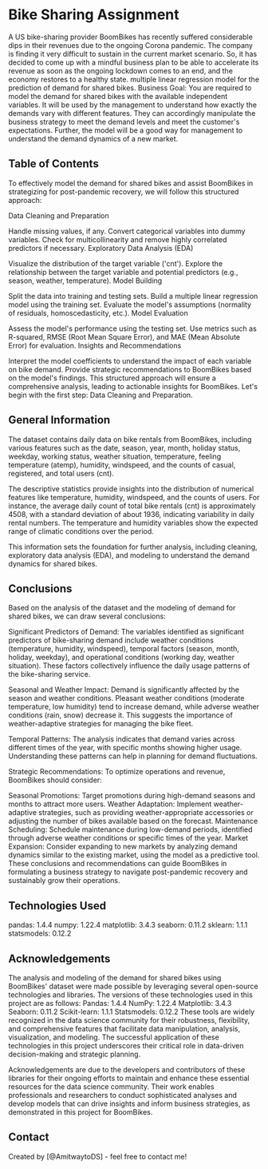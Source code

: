 # Bike Sharing Assignment
A US bike-sharing provider BoomBikes has recently suffered considerable dips in their revenues due to the ongoing Corona pandemic. The company is finding it very difficult to sustain in the current market scenario. So, it has decided to come up with a mindful business plan to be able to accelerate its revenue as soon as the ongoing lockdown comes to an end, and the economy restores to a healthy state. multiple linear regression model for the prediction of demand for shared bikes. Business Goal:
You are required to model the demand for shared bikes with the available independent variables. It will be used by the management to understand how exactly the demands vary with different features. They can accordingly manipulate the business strategy to meet the demand levels and meet the customer's expectations. Further, the model will be a good way for management to understand the demand dynamics of a new market. 


## Table of Contents
To effectively model the demand for shared bikes and assist BoomBikes in strategizing for post-pandemic recovery, we will follow this structured approach:

Data Cleaning and Preparation

Handle missing values, if any.
Convert categorical variables into dummy variables.
Check for multicollinearity and remove highly correlated predictors if necessary.
Exploratory Data Analysis (EDA)

Visualize the distribution of the target variable ('cnt').
Explore the relationship between the target variable and potential predictors (e.g., season, weather, temperature).
Model Building

Split the data into training and testing sets.
Build a multiple linear regression model using the training set.
Evaluate the model's assumptions (normality of residuals, homoscedasticity, etc.).
Model Evaluation

Assess the model's performance using the testing set.
Use metrics such as R-squared, RMSE (Root Mean Square Error), and MAE (Mean Absolute Error) for evaluation.
Insights and Recommendations

Interpret the model coefficients to understand the impact of each variable on bike demand.
Provide strategic recommendations to BoomBikes based on the model's findings.
This structured approach will ensure a comprehensive analysis, leading to actionable insights for BoomBikes. Let's begin with the first step: Data Cleaning and Preparation.

## General Information
The dataset contains daily data on bike rentals from BoomBikes, including various features such as the date, season, year, month, holiday status, weekday, working status, weather situation, temperature, feeling temperature (atemp), humidity, windspeed, and the counts of casual, registered, and total users (cnt).

The descriptive statistics provide insights into the distribution of numerical features like temperature, humidity, windspeed, and the counts of users. For instance, the average daily count of total bike rentals (cnt) is approximately 4508, with a standard deviation of about 1936, indicating variability in daily rental numbers. The temperature and humidity variables show the expected range of climatic conditions over the period.

This information sets the foundation for further analysis, including cleaning, exploratory data analysis (EDA), and modeling to understand the demand dynamics for shared bikes.

## Conclusions
Based on the analysis of the dataset and the modeling of demand for shared bikes, we can draw several conclusions:

Significant Predictors of Demand: The variables identified as significant predictors of bike-sharing demand include weather conditions (temperature, humidity, windspeed), temporal factors (season, month, holiday, weekday), and operational conditions (working day, weather situation). These factors collectively influence the daily usage patterns of the bike-sharing service.

Seasonal and Weather Impact: Demand is significantly affected by the season and weather conditions. Pleasant weather conditions (moderate temperature, low humidity) tend to increase demand, while adverse weather conditions (rain, snow) decrease it. This suggests the importance of weather-adaptive strategies for managing the bike fleet.

Temporal Patterns: The analysis indicates that demand varies across different times of the year, with specific months showing higher usage. Understanding these patterns can help in planning for demand fluctuations.

Strategic Recommendations: To optimize operations and revenue, BoomBikes should consider:

Seasonal Promotions: Target promotions during high-demand seasons and months to attract more users.
Weather Adaptation: Implement weather-adaptive strategies, such as providing weather-appropriate accessories or adjusting the number of bikes available based on the forecast.
Maintenance Scheduling: Schedule maintenance during low-demand periods, identified through adverse weather conditions or specific times of the year.
Market Expansion: Consider expanding to new markets by analyzing demand dynamics similar to the existing market, using the model as a predictive tool.
These conclusions and recommendations can guide BoomBikes in formulating a business strategy to navigate post-pandemic recovery and sustainably grow their operations.


## Technologies Used
pandas: 1.4.4
numpy: 1.22.4
matplotlib: 3.4.3
seaborn: 0.11.2
sklearn: 1.1.1
statsmodels: 0.12.2

<!-- As the libraries versions keep on changing, it is recommended to mention the version of library used in this project -->

## Acknowledgements
The analysis and modeling of the demand for shared bikes using BoomBikes' dataset were made possible by leveraging several open-source technologies and libraries. The versions of these technologies used in this project are as follows:
Pandas: 1.4.4
NumPy: 1.22.4
Matplotlib: 3.4.3
Seaborn: 0.11.2
Scikit-learn: 1.1.1
Statsmodels: 0.12.2
These tools are widely recognized in the data science community for their robustness, flexibility, and comprehensive features that facilitate data manipulation, analysis, visualization, and modeling. The successful application of these technologies in this project underscores their critical role in data-driven decision-making and strategic planning.

Acknowledgements are due to the developers and contributors of these libraries for their ongoing efforts to maintain and enhance these essential resources for the data science community. Their work enables professionals and researchers to conduct sophisticated analyses and develop models that can drive insights and inform business strategies, as demonstrated in this project for BoomBikes.


## Contact
Created by [@AmitwaytoDS] - feel free to contact me!


